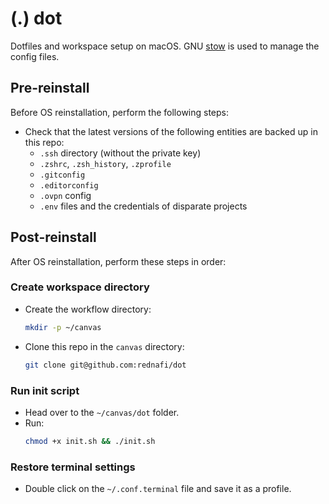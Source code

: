 # (.) dot

Dotfiles and workspace setup on macOS. GNU [stow] is used to manage the config files.

## Pre-reinstall

Before OS reinstallation, perform the following steps:

* Check that the latest versions of the following entities are backed up in this repo:
    * `.ssh` directory (without the private key)
    * `.zshrc`, `.zsh_history`, `.zprofile`
    * `.gitconfig`
    * `.editorconfig`
    * `.ovpn` config
    * `.env` files and the credentials of disparate projects

## Post-reinstall

After OS reinstallation, perform these steps in order:

### Create workspace directory

* Create the workflow directory:

    ```sh
    mkdir -p ~/canvas
    ```

* Clone this repo in the `canvas` directory:

    ```sh
    git clone git@github.com:rednafi/dot
    ```

### Run init script

* Head over to the `~/canvas/dot` folder.
* Run:
    ```sh
    chmod +x init.sh && ./init.sh
    ```

### Restore terminal settings

* Double click on the `~/.conf.terminal` file and save it as a profile.

[stow]: https://www.gnu.org/software/stow/
